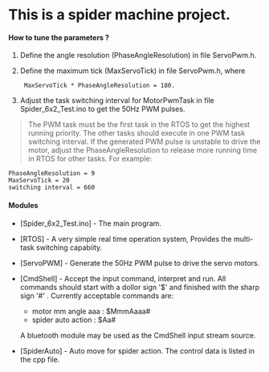 # This is a spider machine project.

#### How to tune the parameters ? 
1. Define the angle resolution (PhaseAngleResolution) in file ServoPwm.h.
2. Define the maximum tick (MaxServoTick) in file ServoPwm.h, where

		MaxServoTick * PhaseAngleResolution = 180.
		
3. Adjust the task switching interval for MotorPwmTask in file Spider_6x2_Test.ino
   to get the 50Hz PWM pulses. 
   
>The PWM task must be the first task in the RTOS to get the highest running priority.
The other tasks should execute in one PWM task switching interval. If the generated 
PWM pulse is unstable to drive the motor, adjust the PhaseAngleResolution to release 
more running time in RTOS for other tasks. For example:

	PhaseAngleResolution = 9
	MaxServoTick = 20
	switching interval = 660

#### Modules
* [Spider_6x2_Test.ino] - The main program.
* [RTOS] - A very simple real time operation system, Provides the multi-task switching capabiity.
* [ServoPWM] - Generate the 50Hz PWM pulse to drive the servo motors.
	
* [CmdShell] - Accept the input command, interpret and run. All commands should start with a dollor sign '$'
           and finished with the sharp sign '#' . Currently acceptable commands are:
    - motor mm angle aaa : $MmmAaaa#
    - spider auto action : $Aa#
	
	A bluetooth module may be used as the CmdShell input stream source.
			
* [SpiderAuto] - Auto move for spider action. The control data is listed in the cpp file.

